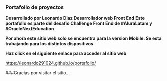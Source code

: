 ### Portafolio de proyectos 

**Desarrollado por Leonardo Diaz Desarrollador web Front End**
**Este portafolio es parte del desafio Challenge Front End de #AluraLatam y #OracleNextEducation**

**Por ahora este sitio web solo se encuentra para la version Mobile. Se esta trabajando para los distintos dispositivos**

**Haz click en el siguiente enlace para acceder al sitio web**

https://leonardo291024.github.io/portafolio/

###Gracias por visitar el sitio...
